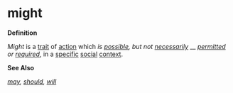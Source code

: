 # might

**Definition**

_Might_ is a [trait](trait.md) of [action](act.md) which _is_ [_possible_](../../terms/possible.md)_, but not_ [_necessarily_](require.md) __ [_permitted_](permit.md) _or_ [_required_](require.md), in a [specific](specific.md) [social](social.md) [context](context.md).

**See Also**

[_may_](may.md)_,_ [_should_](should.md)_,_ [_will_](will.md)
